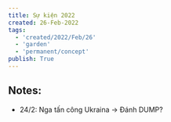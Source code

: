 ```yaml
---
title: Sự kiện 2022
created: 26-Feb-2022
tags:
  - 'created/2022/Feb/26'
  - 'garden'
  - 'permanent/concept'
publish: True
---
```


## Notes:
- 24/2: Nga tấn công Ukraina -> Đánh DUMP?
